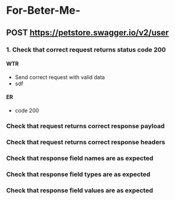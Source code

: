 # For-Beter-Me-

## POST https://petstore.swagger.io/v2/user

### 1. Check that correct request returns status code 200
#### WTR
* Send correct request with valid data
* sdf
#### ER
* code 200

### Check that request returns correct response payload

### Check that request returns correct response headers
### Check that response field names are as expected
### Check that response field types are as expected
### Check that response field values are as expected
